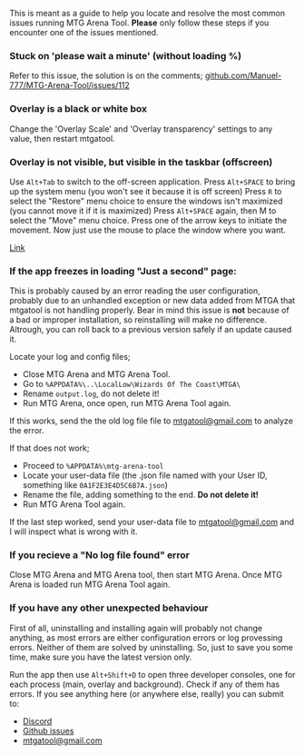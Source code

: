 This is meant as a guide to help you locate and resolve the most common issues running MTG Arena Tool. **Please** only follow these steps if you encounter one of the issues mentioned.

### Stuck on 'please wait a minute' (without loading %)

Refer to this issue, the solution is on the comments;
[github.com/Manuel-777/MTG-Arena-Tool/issues/112](https://github.com/Manuel-777/MTG-Arena-Tool/issues/112)

### Overlay is a black or white box

Change the 'Overlay Scale' and 'Overlay transparency' settings to any value, then restart mtgatool.

### Overlay is not visible, but visible in the taskbar (offscreen)
Use `Alt+Tab` to switch to the off-screen application.
Press `Alt+SPACE` to bring up the system menu (you won't see it because it is off screen)
Press `R` to select the "Restore" menu choice to ensure the windows isn't maximized (you cannot move it if it is maximized)
Press `Alt+SPACE` again, then M to select the "Move" menu choice.
Press one of the arrow keys to initiate the movement.
Now just use the mouse to place the window where you want.

[Link](https://superuser.com/a/53590)

### If the app freezes in loading "Just a second" page:
This is probably caused by an error reading the user configuration, probably due to an unhandled exception or new data added from MTGA that mtgatool is not handling properly. Bear in mind this issue is **not** because of a bad or improper installation, so reinstalling will make no difference. Altrough, you can roll back to a previous version safely if an update caused it.

Locate your log and config files;
- Close MTG Arena and MTG Arena Tool.
- Go to `%APPDATA%\..\LocalLow\Wizards Of The Coast\MTGA\`
- Rename `output.log`, do not delete it!
- Run MTG Arena, once open, run MTG Arena Tool again.

If this works, send the the old log file file to [mtgatool@gmail.com](mailto:mtgatool@gmail.com) to analyze the error.

If that does not work;
- Proceed to `%APPDATA%\mtg-arena-tool`
- Locate your user-data file (the .json file named with your User ID, something like `0A1F2E3E4D5C6B7A.json`)
- Rename the file, adding something to the end. **Do not delete it!**
- Run MTG Arena Tool again.

If the last step worked, send your user-data file to [mtgatool@gmail.com](mailto:mtgatool@gmail.com) and I will inspect what is wrong with it.

### If you recieve a "No log file found" error

Close MTG Arena and MTG Arena tool, then start MTG Arena. Once MTG Arena is loaded run MTG Arena Tool again.

### If you have any other unexpected behaviour

First of all, uninstalling and installing again will probably not change anything, as most errors are either configuration errors or log provessing errors. Neither of them are solved by uninstalling. So, just to save you some time, make sure you have the latest version only.

Run the app then use `Alt+Shift+D` to open three developer consoles, one for each process (main, overlay and background).
Check if any of them has errors. If you see anything here (or anywhere else, really) you can submit to:
- [Discord](https://discord.gg/K9bPkJy)
- [Github issues](https://github.com/Manuel-777/MTG-Arena-Tool/issues)
- [mtgatool@gmail.com](mailto:mtgatool@gmail.com)
